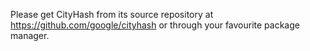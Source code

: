 Please get CityHash from its source repository at https://github.com/google/cityhash or through your favourite package manager.
